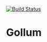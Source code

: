 [![Build Status](https://travis-ci.org/jensendw/gollum.svg?branch=master)](https://travis-ci.org/jensendw/gollum)

# Gollum
